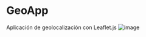 # GeoApp
Aplicación de geolocalización con Leaflet.js
![image](https://user-images.githubusercontent.com/60452856/173212063-5e29996e-d7c4-4fbe-a2e6-49166d044ae5.png)
